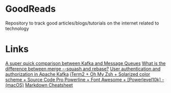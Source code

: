 # GoodReads
Repository to track good articles/blogs/tutorials on the internet related to technology


# Links

[A super quick comparison between Kafka and Message Queues](https://hackernoon.com/a-super-quick-comparison-between-kafka-and-message-queues-e69742d855a8) 
[What is the difference between merge --squash and rebase?](https://stackoverflow.com/questions/2427238/what-is-the-difference-between-merge-squash-and-rebase) 
[User authentication and authorization in Apache Kafka](https://developer.ibm.com/components/kafka/tutorials/kafka-authn-authz/) 
[iTerm2 + Oh My Zsh + Solarized color scheme + Source Code Pro Powerline + Font Awesome + [Powerlevel10k] - (macOS)](https://gist.github.com/kevin-smets/8568070) 
[Markdown Cheatsheet](https://github.com/adam-p/markdown-here/wiki/Markdown-Cheatsheet#lines) 
